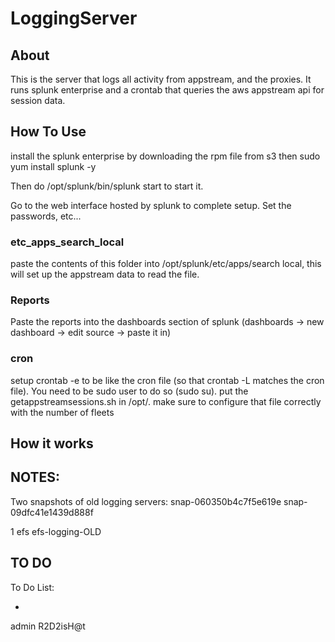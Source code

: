# LoggingServer 

## About
This is the server that logs all activity from appstream, and the proxies. It runs splunk enterprise and a crontab that queries the aws appstream api for session data. 

## How To Use

install the splunk enterprise by downloading the rpm file from s3 then 
sudo yum install splunk -y

Then do /opt/splunk/bin/splunk start to start it.

Go to the web interface hosted by splunk to complete setup. Set the passwords, etc...

### etc_apps_search_local
paste the contents of this folder into /opt/splunk/etc/apps/search local, this will set up the appstream data to read the file.

### Reports
Paste the reports into the dashboards section of splunk (dashboards -> new dashboard -> edit source -> paste it in)

### cron
setup crontab -e to be like the cron file (so that crontab -L matches the cron file). You need to be sudo user to do so (sudo su). put the getappstreamsessions.sh in /opt/. make sure to configure that file correctly with the number of fleets

## How it works


## NOTES:

Two snapshots of old logging servers:
snap-060350b4c7f5e619e
snap-09dfc41e1439d888f

1 efs
efs-logging-OLD

## TO DO

To Do List:

-
admin
R2D2isH@t
